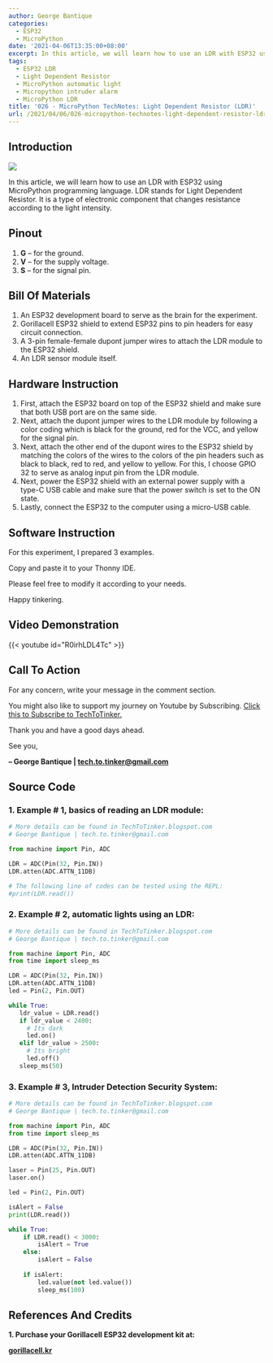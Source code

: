 ```yaml
---
author: George Bantique
categories:
  - ESP32
  - MicroPython
date: '2021-04-06T13:35:00+08:00'
excerpt: In this article, we will learn how to use an LDR with ESP32 using MicroPython programming language. LDR stands for Light Dependent Resistor. It is a type of electronic component that changes resistance according to the light intensity.
tags:
  - ESP32 LDR
  - Light Dependent Resistor
  - MicroPython automatic light
  - Micropython intruder alarm
  - MicroPython LDR
title: '026 - MicroPython TechNotes: Light Dependent Resistor (LDR)'
url: /2021/04/06/026-micropython-technotes-light-dependent-resistor-ldr/
---
```


## **Introduction**

![](https://techtotinker.com/wp-content/uploads/2021/04/026-LDR-blog.png)

In this article, we will learn how to use an LDR with ESP32 using MicroPython programming language. LDR stands for Light Dependent Resistor. It is a type of electronic component that changes resistance according to the light intensity.

## **Pinout**
1. **G** – for the ground.
2. **V** – for the supply voltage.
3. **S** – for the signal pin.

## **Bill Of Materials**
1. An ESP32 development board to serve as the brain for the experiment.
2. Gorillacell ESP32 shield to extend ESP32 pins to pin headers for easy circuit connection.
3. A 3-pin female-female dupont jumper wires to attach the LDR module to the ESP32 shield.
4. An LDR sensor module itself.

## **Hardware Instruction**
1. First, attach the ESP32 board on top of the ESP32 shield and make sure that both USB port are on the same side.
2. Next, attach the dupont jumper wires to the LDR module by following a color coding which is black for the ground, red for the VCC, and yellow for the signal pin.
3. Next, attach the other end of the dupont wires to the ESP32 shield by matching the colors of the wires to the colors of the pin headers such as black to black, red to red, and yellow to yellow. For this, I choose GPIO 32 to serve as analog input pin from the LDR module.
4. Next, power the ESP32 shield with an external power supply with a type-C USB cable and make sure that the power switch is set to the ON state.
5. Lastly, connect the ESP32 to the computer using a micro-USB cable.

## **Software Instruction**
For this experiment, I prepared 3 examples.

Copy and paste it to your Thonny IDE.

Please feel free to modify it according to your needs.

Happy tinkering.

## **Video Demonstration**
{{< youtube id="R0irhLDL4Tc" >}}

## **Call To Action**
For any concern, write your message in the comment section.

You might also like to support my journey on Youtube by Subscribing. [Click this to Subscribe to TechToTinker.](https://www.youtube.com/c/TechToTinker?sub_confirmation=1)

Thank you and have a good days ahead.

See you,

**– George Bantique | tech.to.tinker@gmail.com**

## **Source Code**

### 1. Example # 1, basics of reading an LDR module:

```py { lineNos="true" wrap="true" }
# More details can be found in TechToTinker.blogspot.com 
# George Bantique | tech.to.tinker@gmail.com

from machine import Pin, ADC

LDR = ADC(Pin(32, Pin.IN))
LDR.atten(ADC.ATTN_11DB)

# The following line of codes can be tested using the REPL:
#print(LDR.read())

```

### 2. Example # 2, automatic lights using an LDR:

```py { lineNos="true" wrap="true" }
# More details can be found in TechToTinker.blogspot.com 
# George Bantique | tech.to.tinker@gmail.com

from machine import Pin, ADC
from time import sleep_ms

LDR = ADC(Pin(32, Pin.IN))
LDR.atten(ADC.ATTN_11DB)
led = Pin(2, Pin.OUT)

while True:  
   ldr_value = LDR.read()  
   if ldr_value < 2400:  
     # Its dark  
     led.on()  
   elif ldr_value > 2500:  
     # Its bright  
     led.off()  
   sleep_ms(50)  

```

### 3. Example # 3, Intruder Detection Security System:

```py { lineNos="true" wrap="true" }
# More details can be found in TechToTinker.blogspot.com 
# George Bantique | tech.to.tinker@gmail.com

from machine import Pin, ADC
from time import sleep_ms

LDR = ADC(Pin(32, Pin.IN))
LDR.atten(ADC.ATTN_11DB)

laser = Pin(25, Pin.OUT)
laser.on()

led = Pin(2, Pin.OUT)

isAlert = False
print(LDR.read())

while True:
    if LDR.read() < 3000:
        isAlert = True
    else:
        isAlert = False
        
    if isAlert:
        led.value(not led.value())
        sleep_ms(100)

```

## **References And Credits**

**1. Purchase your Gorillacell ESP32 development kit at:**

**[gorillacell.kr](http://gorillacell.kr/)**

